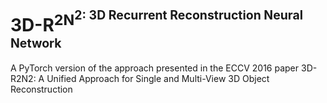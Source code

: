 # 3D-R<sup>2N<sup>2: 3D Recurrent Reconstruction Neural Network

A PyTorch version of the approach presented in the ECCV 2016 paper 3D-R2N2: A Unified Approach for Single and Multi-View 3D Object Reconstruction